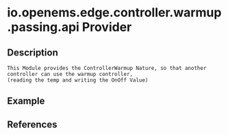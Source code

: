 # io.openems.edge.controller.warmup.passing.api Provider

## Description

    This Module provides the ControllerWarmup Nature, so that another controller can use the warmup controller,
    (reading the temp and writing the OnOff Value)

## Example

## References


